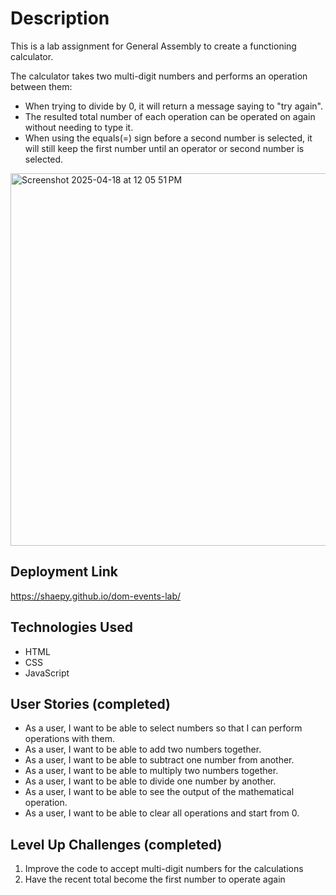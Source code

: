 
# Description
This is a lab assignment for General Assembly to create a functioning calculator.

The calculator takes two multi-digit numbers and performs an operation between them:
* When trying to divide by 0, it will return a message saying to "try again".
* The resulted total number of each operation can be operated on again without needing to type it.
* When using the equals(=) sign before a second number is selected, it will still keep the first number until an operator or second number is selected.

<img width="596" alt="Screenshot 2025-04-18 at 12 05 51 PM" src="https://github.com/user-attachments/assets/1fb8cd94-336b-4987-bfdd-18f51e3c23d4" />

## Deployment Link
https://shaepy.github.io/dom-events-lab/

## Technologies Used
* HTML
* CSS
* JavaScript

## User Stories (completed)
* As a user, I want to be able to select numbers so that I can perform operations with them.
* As a user, I want to be able to add two numbers together.
* As a user, I want to be able to subtract one number from another.
* As a user, I want to be able to multiply two numbers together.
* As a user, I want to be able to divide one number by another.
* As a user, I want to be able to see the output of the mathematical operation.
* As a user, I want to be able to clear all operations and start from 0.

## Level Up Challenges (completed)
1. Improve the code to accept multi-digit numbers for the calculations
2. Have the recent total become the first number to operate again
